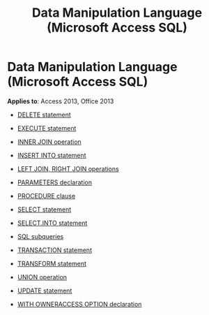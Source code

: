 ﻿---
title: Data Manipulation Language (Microsoft Access SQL)
TOCTitle: Data Manipulation Language
ms:assetid: 25c6f127-0fee-470e-bf16-9253b14e8086
ms:mtpsurl: https://msdn.microsoft.com/library/Dn124073(v=office.15)
ms:contentKeyID: 52071710
ms.date: 09/18/2015
mtps_version: v=office.15
---

# Data Manipulation Language (Microsoft Access SQL)

**Applies to**: Access 2013, Office 2013

  - [DELETE statement](delete-statement-microsoft-access-sql.md)

  - [EXECUTE statement](execute-statement-microsoft-access-sql.md)

  - [INNER JOIN operation](inner-join-operation-microsoft-access-sql.md)

  - [INSERT INTO statement](insert-into-statement-microsoft-access-sql.md)

  - [LEFT JOIN, RIGHT JOIN operations](left-join-right-join-operations-microsoft-access-sql.md)

  - [PARAMETERS declaration](parameters-declaration-microsoft-access-sql.md)

  - [PROCEDURE clause](procedure-clause-microsoft-access-sql.md)

  - [SELECT statement](select-statement-microsoft-access-sql.md)

  - [SELECT.INTO statement](select-into-statement-microsoft-access-sql.md)

  - [SQL subqueries](sql-subqueries-microsoft-access-sql.md)

  - [TRANSACTION statement](transaction-statement-microsoft-access-sql.md)

  - [TRANSFORM statement](transform-statement-microsoft-access-sql.md)

  - [UNION operation](union-operation-microsoft-access-sql.md)

  - [UPDATE statement](update-statement-microsoft-access-sql.md)

  - [WITH OWNERACCESS OPTION declaration](with-owneraccess-option-declaration-microsoft-access-sql.md)

